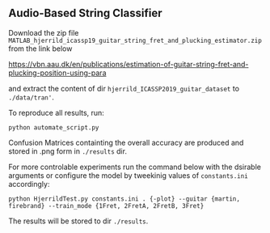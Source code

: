 ## Audio-Based String Classifier


Download the zip file ```MATLAB_hjerrild_icassp19_guitar_string_fret_and_plucking_estimator.zip``` from the link below

https://vbn.aau.dk/en/publications/estimation-of-guitar-string-fret-and-plucking-position-using-para

and extract the content of dir ```hjerrild_ICASSP2019_guitar_dataset``` to ```./data/tran'```.


To reproduce all results, run: 
```
python automate_script.py
```

Confusion Matrices containting the overall accuracy are produced and stored in .png form in ```./results``` dir.

For more controlable experiments run the command below with the dsirable arguments or configure the model by tweekinig values of ```constants.ini``` accordingly:

```
python HjerrildTest.py constants.ini . {-plot} --guitar {martin, firebrand} --train_mode {1Fret, 2FretA, 2FretB, 3Fret}
```

The results will be stored to dir ```./results```.

